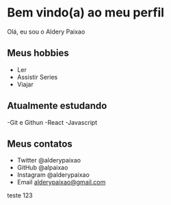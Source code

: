 # Bem vindo(a) ao meu perfil

Olá, eu sou o Aldery Paixao

## Meus hobbies

- Ler
- Assistir Series
- Viajar

## Atualmente estudando

-Git e Githun
-React
-Javascript

## Meus contatos

- Twitter @alderypaixao
- GitHub @alpaixao
- Instagram @alderypaixao
- Email  alderypaixao@gmail.com

teste 123
